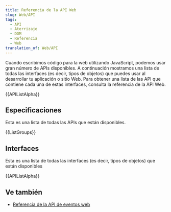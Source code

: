 ```yaml
---
title: Referencia de la API Web
slug: Web/API
tags:
  - API
  - Aterrizaje
  - DOM
  - Referencia
  - Web
translation_of: Web/API
---
```


Cuando escribimos código para la web utilizando JavaScript, podemos usar gran número de APIs disponibles. A continuación mostramos una lista de todas las interfaces (es decir, tipos de objetos) que puedes usar al desarrollar tu aplicación o sitio Web. Para obtener una lista de las API que contiene cada una de estas interfaces, consulta la referencia de la API Web.

{{APIListAlpha}}

## Especificaciones

Esta es una lista de todas las APIs que están disponibles.

{{ListGroups}}

## Interfaces

Esta es una lista de todas las interfaces (es decir, tipos de objetos) que están disponibles

{{APIListAlpha}}

## Ve también

- [Referencia de la API de eventos web](/es/docs/Web/Events)
